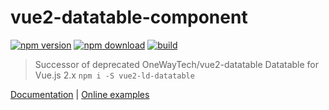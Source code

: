 # vue2-datatable-component

[![npm version][npm-v-img]][npm-url]
[![npm download][npm-dl-img]][npm-url]
[![build][build-img]][build-url]

> Successor of deprecated OneWayTech/vue2-datatable Datatable for Vue.js 2.x
> `npm i -S vue2-ld-datatable`

[Documentation](https://OneWayTech.github.io/vue2-datatable/doc) |
[Online examples](https://OneWayTech.github.io/vue2-datatable/examples/dist)

[npm-url]: https://www.npmjs.com/package/vue2-datatable-component
[npm-v-img]: https://img.shields.io/npm/v/vue2-datatable-component.svg
[npm-dl-img]: https://img.shields.io/npm/dm/vue2-datatable-component.svg
[build-img]: https://travis-ci.org/OneWayTech/vue2-datatable.svg?branch=master
[build-url]: https://travis-ci.org/OneWayTech/vue2-datatable
